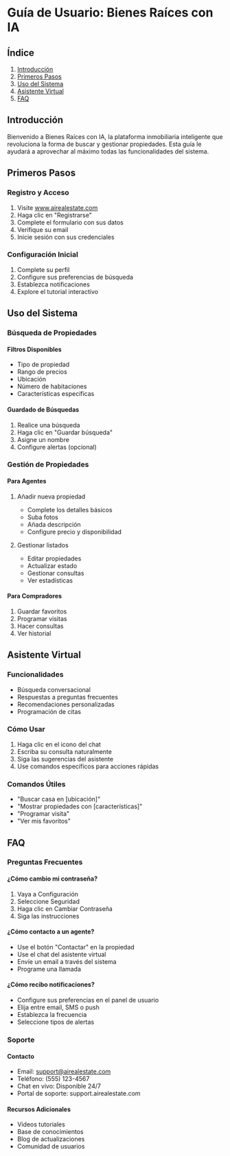 # Guía de Usuario: Bienes Raíces con IA

## Índice
1. [Introducción](#introducción)
2. [Primeros Pasos](#primeros-pasos)
3. [Uso del Sistema](#uso-del-sistema)
4. [Asistente Virtual](#asistente-virtual)
5. [FAQ](#faq)

## Introducción

Bienvenido a Bienes Raíces con IA, la plataforma inmobiliaria inteligente que revoluciona la forma de buscar y gestionar propiedades. Esta guía le ayudará a aprovechar al máximo todas las funcionalidades del sistema.

## Primeros Pasos

### Registro y Acceso
1. Visite www.airealestate.com
2. Haga clic en "Registrarse"
3. Complete el formulario con sus datos
4. Verifique su email
5. Inicie sesión con sus credenciales

### Configuración Inicial
1. Complete su perfil
2. Configure sus preferencias de búsqueda
3. Establezca notificaciones
4. Explore el tutorial interactivo

## Uso del Sistema

### Búsqueda de Propiedades

#### Filtros Disponibles
- Tipo de propiedad
- Rango de precios
- Ubicación
- Número de habitaciones
- Características específicas

#### Guardado de Búsquedas
1. Realice una búsqueda
2. Haga clic en "Guardar búsqueda"
3. Asigne un nombre
4. Configure alertas (opcional)

### Gestión de Propiedades

#### Para Agentes
1. Añadir nueva propiedad
   - Complete los detalles básicos
   - Suba fotos
   - Añada descripción
   - Configure precio y disponibilidad

2. Gestionar listados
   - Editar propiedades
   - Actualizar estado
   - Gestionar consultas
   - Ver estadísticas

#### Para Compradores
1. Guardar favoritos
2. Programar visitas
3. Hacer consultas
4. Ver historial

## Asistente Virtual

### Funcionalidades
- Búsqueda conversacional
- Respuestas a preguntas frecuentes
- Recomendaciones personalizadas
- Programación de citas

### Cómo Usar
1. Haga clic en el icono del chat
2. Escriba su consulta naturalmente
3. Siga las sugerencias del asistente
4. Use comandos específicos para acciones rápidas

### Comandos Útiles
- "Buscar casa en [ubicación]"
- "Mostrar propiedades con [características]"
- "Programar visita"
- "Ver mis favoritos"

## FAQ

### Preguntas Frecuentes

#### ¿Cómo cambio mi contraseña?
1. Vaya a Configuración
2. Seleccione Seguridad
3. Haga clic en Cambiar Contraseña
4. Siga las instrucciones

#### ¿Cómo contacto a un agente?
- Use el botón "Contactar" en la propiedad
- Use el chat del asistente virtual
- Envíe un email a través del sistema
- Programe una llamada

#### ¿Cómo recibo notificaciones?
- Configure sus preferencias en el panel de usuario
- Elija entre email, SMS o push
- Establezca la frecuencia
- Seleccione tipos de alertas

### Soporte

#### Contacto
- Email: support@airealestate.com
- Teléfono: (555) 123-4567
- Chat en vivo: Disponible 24/7
- Portal de soporte: support.airealestate.com

#### Recursos Adicionales
- Videos tutoriales
- Base de conocimientos
- Blog de actualizaciones
- Comunidad de usuarios

